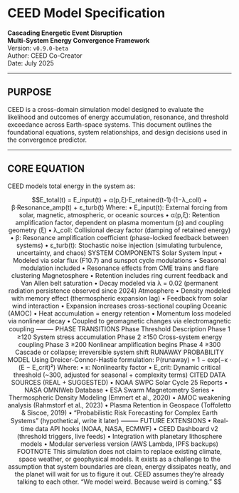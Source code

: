 #  CEED Model Specification
**Cascading Energetic Event Disruption**  
**Multi-System Energy Convergence Framework**  
Version: `v0.9.0-beta`  
Author: CEED Co-Creator  
Date: July 2025

---

##  PURPOSE

CEED is a cross-domain simulation model designed to evaluate the likelihood and outcomes of energy accumulation, resonance, and threshold exceedance across Earth-space systems. This document outlines the foundational equations, system relationships, and design decisions used in the convergence predictor.

---

##  CORE EQUATION

CEED models total energy in the system as:

```math
E_total(t) = E_input(t) 
           + α(p,ξ)·E_retained(t-1)·(1−λ_coll) 
           + β·Resonance_amp(t) 
           + ε_turb(t)

Where:
	•	E_input(t): External forcing from solar, magnetic, atmospheric, or oceanic sources
	•	α(p,ξ): Retention amplification factor, dependent on plasma momentum (p) and coupling geometry (ξ)
	•	λ_coll: Collisional decay factor (damping of retained energy)
	•	β: Resonance amplification coefficient (phase-locked feedback between systems)
	•	ε_turb(t): Stochastic noise injection (simulating turbulence, uncertainty, and chaos)


SYSTEM COMPONENTS

 Solar System Input
	•	Modeled via solar flux (F10.7) and sunspot cycle modulations
	•	Seasonal modulation included
	•	Resonance effects from CME trains and flare clustering

 Magnetosphere
	•	Retention includes ring current feedback and Van Allen belt saturation
	•	Decay modeled via λ = 0.02 (permanent radiation persistence observed since 2024)

 Atmosphere
	•	Density modeled with memory effect (thermospheric expansion lag)
	•	Feedback from solar wind interaction
	•	Expansion increases cross-sectional coupling

 Oceanic (AMOC)
	•	Heat accumulation = energy retention
	•	Momentum loss modeled via nonlinear decay
	•	Coupled to geomagnetic changes via electromagnetic coupling

⸻

 PHASE TRANSITIONS

Phase
Threshold
Description
Phase 1
≥120
System stress accumulation
Phase 2
≥150
Cross-system energy coupling
Phase 3
≥200
Nonlinear amplification begins
Phase 4
≥300
Cascade or collapse; irreversible system shift

RUNAWAY PROBABILITY MODEL

Using Dreicer-Connor-Hastie formulation:

P(runaway) = 1 − exp(−κ · (E − E_crit)²)

Where:
	•	κ: Nonlinearity factor
	•	E_crit: Dynamic critical threshold (~300, adjusted for seasonal + complexity terms)

CITED DATA SOURCES (REAL + SUGGESTED)
	•	NOAA SWPC Solar Cycle 25 Reports
	•	NASA OMNIWeb Database
	•	ESA Swarm Magnetometry Series
	•	Thermospheric Density Modeling (Emmert et al., 2020)
	•	AMOC weakening analysis (Rahmstorf et al., 2023)
	•	Plasma Retention in Geospace (Toffoletto & Siscoe, 2019)
	•	“Probabilistic Risk Forecasting for Complex Earth Systems” (hypothetical, write it later)

⸻

FUTURE EXTENSIONS
	•	 Real-time data API hooks (NOAA, NASA, ECMWF)
	•	 CEED Dashboard v2 (threshold triggers, live feeds)
	•	 Integration with planetary lithosphere models
	•	 Modular serverless version (AWS Lambda, IPFS backups)

FOOTNOTE

This simulation does not claim to replace existing climate, space weather, or geophysical models. It exists as a challenge to the assumption that system boundaries are clean, energy dissipates neatly, and the planet will wait for us to figure it out.

CEED assumes they’re already talking to each other.

“We model weird. Because weird is coming.”
